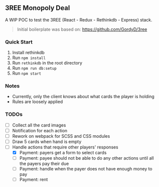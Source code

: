 ## 3REE Monopoly Deal

A WIP POC to test the 3REE (React - Redux - Rethinkdb - Express) stack.

> Initial boilerplate was based on: https://github.com/GordyD/3ree

### Quick Start

1. Install rethinkdb
1. Run `npm install`
1. Run `rethinkdb` in the root directory
1. Run `npm run db:setup`
1. Run `npm start`


### Notes

- Currently, only the client knows about what cards the player is holding
- Rules are loosely applied


### TODOs

- [ ] Collect all the card images
- [ ] Notification for each action
- [ ] Rework on webpack for SCSS and CSS modules
- [ ] Draw 5 cards when hand is empty
- [ ] Handle actions that require other players' responses
  - [x] Payment: payers get a form to select cards
  - [ ] Payment: payee should not be able to do any other actions until all the payers pay their due
  - [ ] Payment: handle when the payer does not have enough money to pay
  - [ ] Payment: rent
